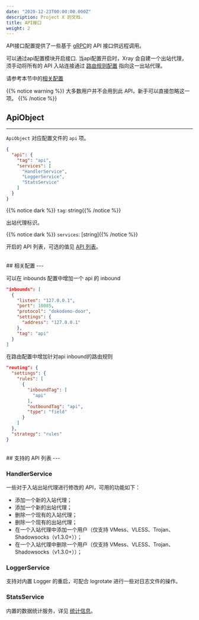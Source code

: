 ```yaml
---
date: "2020-12-23T00:00:00.000Z"
description: Project X 的文档.
title: API接口
weight: 2
---
```




API接口配置提供了一些基于 [gRPC](https://grpc.io/)的 API 接口供远程调用。  

可以通过api配置模块开启接口. 当api配置开启时，Xray 会自建一个出站代理， 须手动将所有的 API 入站连接通过 [路由规则配置](../routing) 指向这一出站代理。  

请参考本节中的[相关配置](#相关配置)

{{% notice warning %}}
大多数用户并不会用到此 API，新手可以直接忽略这一项。
{{% /notice %}}

## ApiObject
---
`ApiObject` 对应配置文件的 `api` 项。

```json
{
  "api": {
    "tag": "api",
    "services": [
      "HandlerService",
      "LoggerService",
      "StatsService"
    ]
  }
}
```
{{% notice dark %}} `tag`: string{{% /notice %}}

出站代理标识。

{{% notice dark %}} `services`: \[string\]{{% /notice %}}

开启的 API 列表，可选的值见 [API 列表](#支持的-api-列表)。

<br />
## 相关配置
---

可以在 inbounds 配置中增加一个 api 的 inbound

```json
"inbounds": [
  {
    "listen": "127.0.0.1",
    "port": 10085,
    "protocol": "dokodemo-door",
    "settings": {
      "address": "127.0.0.1"
    },
    "tag": "api"
  }
]
```

在路由配置中增加针对api inbound的路由规则

```json
"routing": {
  "settings": {
    "rules": [
      {
        "inboundTag": [
          "api"
        ],
        "outboundTag": "api",
        "type": "field"
      }
    ]
  },
  "strategy": "rules"
}
```

<br />
## 支持的 API 列表
---

### HandlerService

一些对于入站出站代理进行修改的 API，可用的功能如下：

- 添加一个新的入站代理；
- 添加一个新的出站代理；
- 删除一个现有的入站代理；
- 删除一个现有的出站代理；
- 在一个入站代理中添加一个用户（仅支持 VMess、VLESS、Trojan、Shadowsocks（v1.3.0+））；
- 在一个入站代理中删除一个用户（仅支持 VMess、VLESS、Trojan、Shadowsocks（v1.3.0+））；

### LoggerService

支持对内置 Logger 的重启，可配合 logrotate 进行一些对日志文件的操作。

### StatsService

内置的数据统计服务，详见 [统计信息](../stats)。
